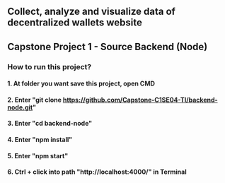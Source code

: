 ## Collect, analyze and visualize data of decentralized wallets website

## Capstone Project 1 - Source Backend (Node)

### How to run this project?

#### 1. At folder you want save this project, open CMD

#### 2. Enter "git clone https://github.com/Capstone-C1SE04-TI/backend-node.git"

#### 3. Enter "cd backend-node"

#### 4. Enter "npm install"

#### 5. Enter "npm start"

#### 6. Ctrl + click into path "http://localhost:4000/" in Terminal

